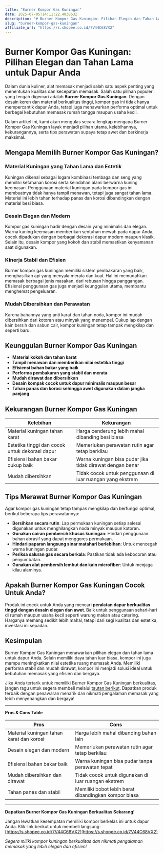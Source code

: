 ```yaml
---
title: "Burner Kompor Gas Kuningan"
date: 2025-07-05T14:11:22.403863Z
description: "# Burner Kompor Gas Kuningan: Pilihan Elegan dan Tahan Lama untuk Dapur Anda..."
slug: "burner-kompor-gas-kuningan"
affiliate_url: "https://s.shopee.co.id/7V44C68VX2"
---
```

# Burner Kompor Gas Kuningan: Pilihan Elegan dan Tahan Lama untuk Dapur Anda

Dalam dunia kuliner, alat memasak menjadi salah satu aspek penting yang menentukan kualitas dan kecepatan memasak. Salah satu pilihan populer yang tengah digemari adalah **Burner Kompor Gas Kuningan**. Dengan desain keren dan material berkualitas tinggi, kompor gas ini tidak hanya mempercantik dapur Anda, tetapi juga menawarkan performa optimal untuk berbagai kebutuhan memasak rumah tangga maupun usaha kecil.

Dalam artikel ini, kami akan mengulas secara lengkap mengapa Burner Kompor Gas Kuningan layak menjadi pilihan utama, kelebihannya, kekurangannya, serta tips perawatan supaya tetap awet dan berkinerja maksimal.

## Mengapa Memilih Burner Kompor Gas Kuningan?

### Material Kuningan yang Tahan Lama dan Estetik

Kuningan dikenal sebagai logam kombinasi tembaga dan seng yang memiliki ketahanan korosi serta keindahan alami berwarna kuning keemasan. Penggunaan material kuningan pada kompor gas ini membuatnya tidak hanya tampil menawan, tetapi juga sangat tahan lama. Material ini lebih tahan terhadap panas dan korosi dibandingkan dengan material besi biasa.

### Desain Elegan dan Modern

Kompor gas kuningan hadir dengan desain yang minimalis dan elegan. Warna kuning keemasan memberikan sentuhan mewah pada dapur Anda, cocok dipadukan dengan berbagai dekorasi dapur modern maupun klasik. Selain itu, desain kompor yang kokoh dan stabil memastikan kenyamanan saat digunakan.

### Kinerja Stabil dan Efisien

Burner kompor gas kuningan memiliki sistem pembakaran yang baik, menghasilkan api yang menyala merata dan kuat. Hal ini memudahkan memasak berbagai jenis masakan, dari rebusan hingga panggangan. Efisiensi penggunaan gas juga menjadi keunggulan utama, membantu menghemat pengeluaran.

### Mudah Dibersihkan dan Perawatan

Karena bahannya yang anti karat dan tahan noda, kompor ini mudah dibersihkan dari kotoran atau minyak yang menempel. Cukup lap dengan kain bersih dan sabun cair, kompor kuningan tetap tampak mengkilap dan seperti baru.

## Keunggulan Burner Kompor Gas Kuningan

- **Material kokoh dan tahan karat**  
- **Tampil menawan dan memberikan nilai estetika tinggi**  
- **Efisiensi bahan bakar yang baik**  
- **Performa pembakaran yang stabil dan merata**  
- **Mudah dirawat dan dibersihkan**  
- **Desain kompak cocok untuk dapur minimalis maupun besar**  
- **Tahan panas dan korosi sehingga awet digunakan dalam jangka panjang**  

## Kekurangan Burner Kompor Gas Kuningan

| Kelebihan | Kekurangan |
|------------|-------------|
| Material kuningan tahan karat | Harga cenderung lebih mahal dibanding besi biasa |
| Estetika tinggi dan cocok untuk dekorasi dapur | Memerlukan perawatan rutin agar tetap berkilau |
| Efisiensi bahan bakar cukup baik | Warna kuningan bisa pudar jika tidak dirawat dengan benar |
| Mudah dibersihkan | Tidak cocok untuk penggunaan di luar ruangan yang ekstrem |

## Tips Merawat Burner Kompor Gas Kuningan

Agar kompor gas kuningan tetap tampak mengkilap dan berfungsi optimal, berikut beberapa tips perawatannya:

- **Bersihkan secara rutin**: Lap permukaan kuningan setiap selesai digunakan untuk menghilangkan noda minyak maupun kotoran.
- **Gunakan cairan pembersih khusus kuningan**: Hindari penggunaan bahan abrasif yang dapat menggores permukaan.
- **Hindari paparan langsung sinar matahari berlebihan**: Untuk mencegah warna kuningan pudar.
- **Periksa saluran gas secara berkala**: Pastikan tidak ada kebocoran atau penyumbatan.
- **Gunakan alat pembersih lembut dan kain microfiber**: Untuk menjaga kilau alaminya.

## Apakah Burner Kompor Gas Kuningan Cocok Untuk Anda?

Produk ini cocok untuk Anda yang mencari **peralatan dapur berkualitas tinggi dengan desain elegan dan awet**. Baik untuk penggunaan sehari-hari di rumah maupun usaha kecil seperti warung makan atau catering. Harganya memang sedikit lebih mahal, tetapi dari segi kualitas dan estetika, investasi ini sepadan.

## Kesimpulan

Burner Kompor Gas Kuningan menawarkan pilihan elegan dan tahan lama untuk dapur Anda. Selain memiliki daya tahan luar biasa, kompor ini juga mampu meningkatkan nilai estetika ruang memasak Anda. Memiliki performa stabil dan mudah dirawat, kompor ini menjadi solusi ideal untuk kebutuhan memasak yang efisien dan bergaya.

Jika Anda tertarik untuk memiliki Burner Kompor Gas Kuningan berkualitas, jangan ragu untuk segera membeli melalui [tautan berikut](https://s.shopee.co.id/7V44C68VX2). Dapatkan produk terbaik dengan penawaran menarik dan nikmati pengalaman memasak yang lebih menyenangkan dan bergaya!

---

**Pros & Cons Table**

| **Pros** | **Cons** |
|------------|-------------|
| Material kuningan tahan karat dan korosi | Harga lebih mahal dibanding bahan lain |
| Desain elegan dan modern | Memerlukan perawatan rutin agar tetap berkilau |
| Efisiensi bahan bakar baik | Warna kuningan bisa pudar tanpa perawatan tepat |
| Mudah dibersihkan dan dirawat | Tidak cocok untuk digunakan di luar ruangan ekstrem |
| Tahan panas dan stabil | Memiliki bobot lebih berat dibandingkan kompor biasa |

---

**Dapatkan Burner Kompor Gas Kuningan Berkualitas Sekarang!**

Jangan lewatkan kesempatan memiliki kompor berkelas ini untuk dapur Anda. Klik link berikut untuk membeli langsung: [https://s.shopee.co.id/7V44C68VX2](https://s.shopee.co.id/7V44C68VX2)

*Segera miliki kompor kuningan berkualitas dan nikmati pengalaman memasak yang lebih elegan dan efisien!*